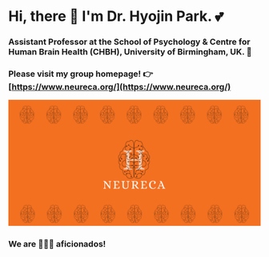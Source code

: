 # Hi, there :wave: I'm Dr. Hyojin Park. :two_hearts: 
### Assistant Professor at the School of Psychology & Centre for Human Brain Health (CHBH), University of Birmingham, UK. :school:
### Please visit my group homepage!   :point_right:   [https://www.neureca.org/](https://www.neureca.org/)

<img src="images/share.png" alt="nereca.org" width="600"/>

### We are 🧠🧠🧠 aficionados!
